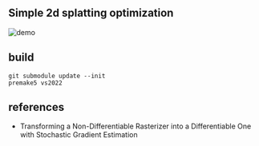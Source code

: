 ## Simple 2d splatting optimization 

![demo](demo.png)

## build

```
git submodule update --init
premake5 vs2022
```

## references
- Transforming a Non-Differentiable Rasterizer into a Differentiable One with Stochastic Gradient Estimation